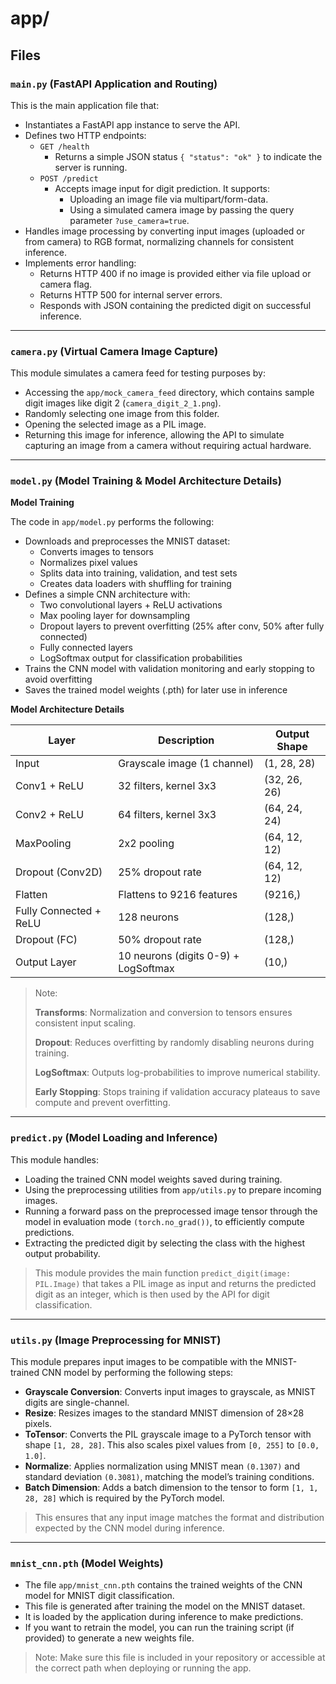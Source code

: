 # app/

## Files

### `main.py` (**FastAPI Application and Routing**)

This is the main application file that:
- Instantiates a FastAPI app instance to serve the API.
- Defines two HTTP endpoints:
  - `GET /health`
    - Returns a simple JSON status `{ "status": "ok" }` to indicate the server is running.
  - `POST /predict`
    - Accepts image input for digit prediction. It supports:
      - Uploading an image file via multipart/form-data.
      - Using a simulated camera image by passing the query parameter `?use_camera=true`.
- Handles image processing by converting input images (uploaded or from camera) to RGB format, normalizing channels for consistent inference.
- Implements error handling:
  - Returns HTTP 400 if no image is provided either via file upload or camera flag.
  - Returns HTTP 500 for internal server errors.
  - Responds with JSON containing the predicted digit on successful inference.

---

### `camera.py` (**Virtual Camera Image Capture**)

This module simulates a camera feed for testing purposes by:
- Accessing the `app/mock_camera_feed` directory, which contains sample digit images like digit 2 (`camera_digit_2_1.png`).
- Randomly selecting one image from this folder.
- Opening the selected image as a PIL image.
- Returning this image for inference, allowing the API to simulate capturing an image from a camera without requiring actual hardware.
---

### `model.py` (**Model Training** & **Model Architecture Details**)

**Model Training**

The code in `app/model.py` performs the following:
- Downloads and preprocesses the MNIST dataset:
  - Converts images to tensors
  - Normalizes pixel values
  - Splits data into training, validation, and test sets
  - Creates data loaders with shuffling for training
- Defines a simple CNN architecture with:
  - Two convolutional layers + ReLU activations
  - Max pooling layer for downsampling
  - Dropout layers to prevent overfitting (25% after conv, 50% after fully connected)
  - Fully connected layers
  - LogSoftmax output for classification probabilities
- Trains the CNN model with validation monitoring and early stopping to avoid overfitting
- Saves the trained model weights (.pth) for later use in inference

**Model Architecture Details**

| Layer                  | Description                          | Output Shape |
| ---------------------- | ------------------------------------ | ------------ |
| Input                  | Grayscale image (1 channel)          | (1, 28, 28)  |
| Conv1 + ReLU           | 32 filters, kernel 3x3               | (32, 26, 26) |
| Conv2 + ReLU           | 64 filters, kernel 3x3               | (64, 24, 24) |
| MaxPooling             | 2x2 pooling                          | (64, 12, 12) |
| Dropout (Conv2D)       | 25% dropout rate                     | (64, 12, 12) |
| Flatten                | Flattens to 9216 features            | (9216,)      |
| Fully Connected + ReLU | 128 neurons                          | (128,)       |
| Dropout (FC)           | 50% dropout rate                     | (128,)       |
| Output Layer           | 10 neurons (digits 0-9) + LogSoftmax | (10,)        |

> Note:
>
> **Transforms**: Normalization and conversion to tensors ensures consistent input scaling.
> 
> **Dropout**: Reduces overfitting by randomly disabling neurons during training.
>
> **LogSoftmax**: Outputs log-probabilities to improve numerical stability.
>
> **Early Stopping**: Stops training if validation accuracy plateaus to save compute and prevent overfitting.
---

### `predict.py` (**Model Loading and Inference**)

This module handles:
- Loading the trained CNN model weights saved during training.
- Using the preprocessing utilities from `app/utils.py` to prepare incoming images.
- Running a forward pass on the preprocessed image tensor through the model in evaluation mode `(torch.no_grad())`, to efficiently compute predictions.
- Extracting the predicted digit by selecting the class with the highest output probability.

> This module provides the main function `predict_digit(image: PIL.Image)` that takes a PIL image as input and returns the predicted digit as an integer, which is then used by the API for digit classification.

---

### `utils.py` (**Image Preprocessing for MNIST**)

This module prepares input images to be compatible with the MNIST-trained CNN model by performing the following steps:
- **Grayscale Conversion**: Converts input images to grayscale, as MNIST digits are single-channel.
- **Resize**: Resizes images to the standard MNIST dimension of 28×28 pixels.
- **ToTensor**: Converts the PIL grayscale image to a PyTorch tensor with shape `[1, 28, 28]`. This also scales pixel values from `[0, 255]` to `[0.0, 1.0]`.
- **Normalize**: Applies normalization using MNIST mean `(0.1307)` and standard deviation `(0.3081)`, matching the model’s training conditions.
- **Batch Dimension**: Adds a batch dimension to the tensor to form `[1, 1, 28, 28]` which is required by the PyTorch model.

> This ensures that any input image matches the format and distribution expected by the CNN model during inference.

---

### `mnist_cnn.pth` (**Model Weights**)

- The file `app/mnist_cnn.pth` contains the trained weights of the CNN model for MNIST digit classification.
- This file is generated after training the model on the MNIST dataset.
- It is loaded by the application during inference to make predictions.
- If you want to retrain the model, you can run the training script (if provided) to generate a new weights file.

> Note: Make sure this file is included in your repository or accessible at the correct path when deploying or running the app.
